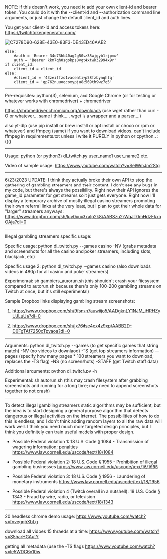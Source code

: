 NOTE: if this doesn't work, you need to add your own client-id and bearer token. You could do it with the --client-id and --authorization command line arguments, or just change the default client_id and auth lines.

You get your client-id and access tokens here: https://twitchtokengenerator.com/

![C7278D90-628E-43E0-83F3-DE43ED46AAE2](https://github.com/bshang165-2/dl-twitch/assets/138236136/e155c0e2-9c57-43ec-b95b-b2fbc0d3dc96)



    else:
        #auth = 'Bearer 34o73hb40ag2g50sz38wjgyb1rjpmw'
        auth = 'Bearer kkm7qh0sgokps8vgt4xtwk32994x9r'
    if client_id:
        client_id = client_id
    else:
        #client_id = '43zeiffzo1vaceatiyp58fzbynqhlq'
        client_id = 'gp762nuuoqcoxypju8c569th9wz7q5'

---

Pre-requisites: python(3), selenium, and Google Chrome (or for testing or whatever works with chromedriver) + chromedriver

https://chromedriver.chromium.org/downloads (use wget rather than curl -O or whatever... same i think..... wget is a wrapper and a parser....)

also yt-dlp (use pip install or brew install or apt install or choco or rpm or whatever) and ffmpeg (same) if you want to download videos. can't include ffmpeg in requirements.txt unless i write it PURELY in python or cpython.. :(((( 


---

Usage: python (or python3) dl_twitch.py user_name1 user_name2 etc.

Video of sample usage: https://www.youtube.com/watch?v=SelWmJm2Stg

---

6/23/2023 UPDATE: I think they actually broke their own API to stop the gathering of gambling streamers and their content. I don't see any bugs in my code, but there's always the possibility. Right now their API ignores the game_id parameter for get streams so it just gets everyone. Right now I'll display a temporary archive of mostly-illegal casino streamers promoting their own referral links at the very least, but I plan to get their whole data for "larger" streamers anyways: https://www.dropbox.com/sh/luy0xux3xalp2k8/AABSzu2rWqJT0mHdzEkxoOAja?dl=0

---

Illegal gambling streamers specific usage:

Specific usage: python dl_twitch.py --games casino -NV (grabs metadata and screenshots for all the casino and poker streamers, including slots, blackjack, etc)

Specific usage 2: python dl_twitch.py --games casino (also downloads videos in 480p for all casino and poker streamers)

Experimental: sh gamblers_autorun.sh (this shouldn't crash your filesystem compared to autorun.sh because there's only 100-200 gambling streams on Twitch at once, but it's still experimental)

Sample Dropbox links displaying gambling stream screenshots: 

1) https://www.dropbox.com/sh/9fsnvn7auwiijo5/AADgknLY1NJM_iHRHZyUJLuUa?dl=0

2) https://www.dropbox.com/sh/jx76dse4ex4z9xp/AABB2D-D0FgTAf7250oTpvaoa?dl=0

---

Arguments: python dl_twitch.py --games (to get specific games that string match) -NV (no videos to downlaod) -TS (get top streamers information) --pages (specify how many pages * 100 streamers you want to download; replaces the -TS flag) -NS (no screenshots) -STAFF (get Twitch staff data)

Additional arguments: python dl_twitch.py -h

Experimental: sh autorun.sh (this may crash filesystem after grabbing screenshots and running for a long time; may need to append screenshots together to not crash)


---

To detect illegal gambling streamers static algorithms may be sufficient, but the idea is to start designing a general purpose algorithm that detects dangerous or illegal activities on the Internet. The possibilities of how to do this is endless, and I don't think adding random layers to all the raw data will work well. I think you need much more targeted design principles, but I think you definitely can train useful models with proper design.

- Possible Federal violation 1: 18 U.S. Code § 1084 - Transmission of wagering information; penalties
https://www.law.cornell.edu/uscode/text/18/1084

- Possible Federal violation 2: 18 U.S. Code § 1955 - Prohibition of illegal gambling businesses
https://www.law.cornell.edu/uscode/text/18/1955

- Possible Federal violation 3: 18 U.S. Code § 1956 - Laundering of monetary instruments
https://www.law.cornell.edu/uscode/text/18/1956

- Possible Federal violation 4 (Twitch overall in a nutshell): 18 U.S. Code § 1343 - Fraud by wire, radio, or television
https://www.law.cornell.edu/uscode/text/18/1343

---

20 headless chrome demo usage: https://www.youtube.com/watch?v=fvvegqhXbLg

download all vidoes 15 thraeds at a time: https://www.youtube.com/watch?v=S5harHGAutY

getting all metadata (use the -TS flag): https://www.youtube.com/watch?v=le5WDC6v10w
